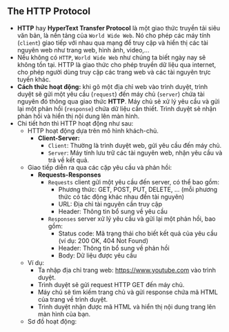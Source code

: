 ## The HTTP Protocol
- **HTTP** hay **HyperText Transfer Protocol** là một giao thức truyền tải siêu văn bản, là nền tảng của `World Wide Web`. Nó cho phép các máy tính (`client`) giao tiếp với nhau qua mạng để truy cập và hiển thị các tài nguyên web như trang web, hình ảnh, video,...
- Nếu không có `HTTP`, `World Wide Web` như chúng ta biết ngày nay sẽ không tồn tại. HTTP là giao thức cho phép truyền dữ liệu qua internet, cho phép người dùng truy cập các trang web và các tài nguyên trực tuyến khác.
- **Cách thức hoạt động:** khi gõ một địa chỉ web vào trình duyệt, trình duyệt sẽ gửi một yêu cầu (`request`) đến máy chủ (`server`) chứa tài nguyên đó thông qua giao thức **HTTP**. Máy chủ sẽ xử lý yêu cầu và gửi lại một phản hồi (`response`) chứa dữ liệu cần thiết. Trình duyệt sẽ nhận phản hồi và hiển thị nội dung lên màn hình.
- Chi tiết hơn thì HTTP hoạt động như sau:
    - HTTP hoạt động dựa trên mô hình khách-chủ.
        - **Client-Server:** 
            - `Client`: Thường là trình duyệt web, gửi yêu cầu đến máy chủ.
            - `Server`: Máy tính lưu trữ các tài nguyên web, nhận yêu cầu và trả về kết quả.
    - Giao tiếp diễn ra qua các cặp yêu cầu và phản hồi:
        - **Requests-Responses** 
            - `Requests` client gửi một yêu cầu đến server, có thể bao gồm:
                - Phương thức: GET, POST, PUT, DELETE, ... (mỗi phương thức có tác động khác nhau đến tài nguyên)
                - URL: Địa chỉ tài nguyên cần truy cập
                - Header: Thông tin bổ sung về yêu cầu
            - `Responses` server xử lý yêu cầu và gửi lại một phản hồi, bao gồm:
                - Status code: Mã trạng thái cho biết kết quả của yêu cầu (ví dụ: 200 OK, 404 Not Found)
                - Header: Thông tin bổ sung về phản hồi
                - Body: Dữ liệu được yêu cầu
    - Ví dụ:
        - Ta nhập địa chỉ trang web: https://www.youtube.com vào trình duyệt.
        - Trình duyệt sẽ gửi request HTTP GET đến máy chủ.
        - Máy chủ sẽ tìm kiếm trang chủ và gửi response chứa mã HTML của trang về trình duyệt.
        - Trình duyệt nhận được mã HTML và hiển thị nội dung trang lên màn hình của bạn.
    - Sơ đồ hoạt động: